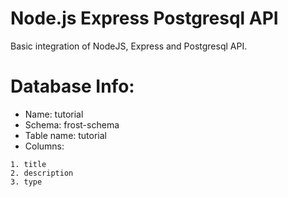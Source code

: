 # Node.js Express Postgresql API

Basic integration of NodeJS, Express and Postgresql API.

# Database Info: 
- Name: tutorial
- Schema: frost-schema
- Table name: tutorial
- Columns:
```
1. title
2. description
3. type
```

